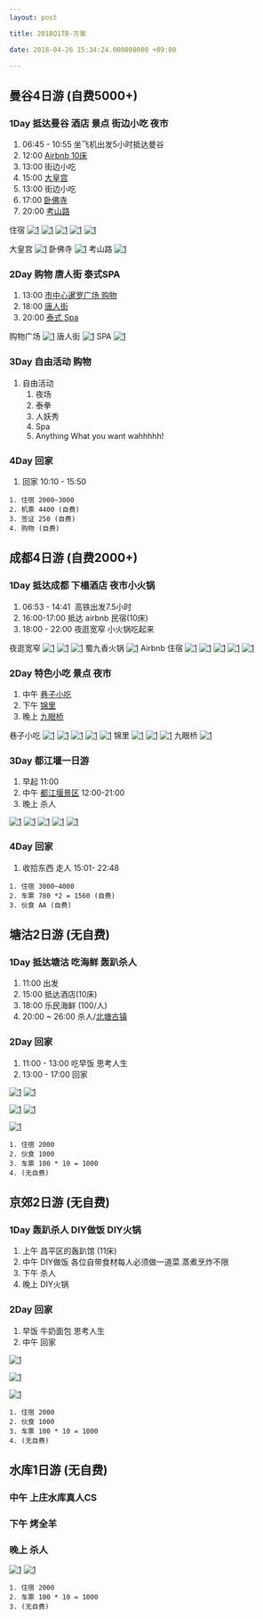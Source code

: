 ```yaml
---
layout: post

title: 2018Q1TB-方案

date: 2018-04-26 15:34:24.000000000 +09:00

---
```


## 曼谷4日游 (自费5000+)

### 1Day 抵达曼谷 酒店 景点 街边小吃 夜市  

1. 06:45 - 10:55 坐飞机出发5小时抵达曼谷
2. 12:00 [Airbnb 10床](https://zh.airbnb.com/rooms/253223?location=%E6%9B%BC%E8%B0%B7&adults=10&children=0&infants=0&guests=10&check_in=2018-04-13&check_out=2018-04-16&s=dZIrEqn8) 
3. 13:00 街边小吃
4. 15:00 [大皇宫](http://www.mafengwo.cn/poi/14375.html)
5. 13:00 街边小吃
6. 17:00 [卧佛寺](http://www.mafengwo.cn/poi/14637.html)
7. 20:00 [考山路](http://www.mafengwo.cn/poi/6017946.html)

住宿
[![1](/assets/2018tb/WX20180325-214428@2x.png)](https://zh.airbnb.com/rooms/253223?location=%E6%9B%BC%E8%B0%B7&adults=10&children=0&infants=0&guests=10&check_in=2018-04-13&check_out=2018-04-16&s=dZIrEqn8)
[![1](/assets/2018tb/WX20180325-214408@2x.png)](https://zh.airbnb.com/rooms/253223?location=%E6%9B%BC%E8%B0%B7&adults=10&children=0&infants=0&guests=10&check_in=2018-04-13&check_out=2018-04-16&s=dZIrEqn8)
[![1](/assets/2018tb/WX20180325-214518@2x.png)](https://zh.airbnb.com/rooms/253223?location=%E6%9B%BC%E8%B0%B7&adults=10&children=0&infants=0&guests=10&check_in=2018-04-13&check_out=2018-04-16&s=dZIrEqn8)
[![1](/assets/2018tb/WX20180325-214447@2x.png)](https://zh.airbnb.com/rooms/253223?location=%E6%9B%BC%E8%B0%B7&adults=10&children=0&infants=0&guests=10&check_in=2018-04-13&check_out=2018-04-16&s=dZIrEqn8)
[![1](/assets/2018tb/WX20180325-214502@2x.png)](https://zh.airbnb.com/rooms/253223?location=%E6%9B%BC%E8%B0%B7&adults=10&children=0&infants=0&guests=10&check_in=2018-04-13&check_out=2018-04-16&s=dZIrEqn8)

大皇宫
[![1](/assets/2018tb/WX20180325-215819@2x.png)](http://www.mafengwo.cn/poi/14375.html)
卧佛寺
[![1](/assets/2018tb/WX20180325-220106@2x.png)](http://www.mafengwo.cn/poi/14637.html)
考山路
[![1](/assets/2018tb/WX20180325-220008@2x.png)](http://www.mafengwo.cn/poi/6017946.html)




### 2Day 购物 唐人街 泰式SPA

1. 13:00 [市中心暹罗广场 购物](http://www.mafengwo.cn/poi/88889.html)
2. 18:00 [唐人街](http://www.mafengwo.cn/poi/14609.html)
3. 20:00 [泰式 Spa](http://www.mafengwo.cn/poi/6025430.html)

购物广场
[![1](/assets/2018tb/WX20180325-220707@2x.png)](http://www.mafengwo.cn/poi/88889.html)
唐人街
[![1](/assets/2018tb/WX20180325-220641@2x.png)](http://www.mafengwo.cn/poi/14609.html)
SPA
[![1](/assets/2018tb/WX20180325-220631@2x.png)](http://www.mafengwo.cn/poi/6025430.html)


### 3Day 自由活动 购物

1. 自由活动
	1. 夜场 
	2. 泰拳 
	3. 人妖秀
	4. Spa
	5. Anything What you want wahhhhh!

### 4Day 回家

1. 回家 10:10 -  15:50

```
1. 住宿 2000~3000
2. 机票 4400 (自费)
3. 签证 250 (自费)
4. 购物 (自费)
```

## 成都4日游 (自费2000+)

### 1Day 抵达成都 下榻酒店 夜市小火锅

1. 06:53 - 14:41  高铁出发7.5小时
2. 16:00-17:00 抵达 airbnb 民宿(10床) 
3. 18:00 - 22:00 夜逛宽窄 小火锅吃起来 

夜逛宽窄
[![1](/assets/2018tb/WX20180325-180800@2x.png)](http://www.mafengwo.cn/poi/87950.html)
[![1](/assets/2018tb/WX20180325-180837@2x.png)](http://www.mafengwo.cn/poi/87950.html)
[![1](/assets/2018tb/WX20180325-180906@2x.png)](http://www.mafengwo.cn/poi/87950.html)
蜀九香火锅
[![1](/assets/2018tb/WX20180325-180945@2x.png)](http://www.mafengwo.cn/photo/poi/21212.html)
Airbnb 住宿
[![1](/assets/2018tb/WX20180326-144005@2x.png)](https://zh.airbnb.com/rooms/14704226?location=中国四川省成都市&adults=10&children=0&infants=0&guests=10&check_in=2018-04-13&check_out=2018-04-16)
[![1](/assets/2018tb/WX20180326-144024@2x.png)](https://zh.airbnb.com/rooms/14704226?location=中国四川省成都市&adults=10&children=0&infants=0&guests=10&check_in=2018-04-13&check_out=2018-04-16)
[![1](/assets/2018tb/WX20180326-144043@2x.png)](https://zh.airbnb.com/rooms/14704226?location=中国四川省成都市&adults=10&children=0&infants=0&guests=10&check_in=2018-04-13&check_out=2018-04-16)
[![1](/assets/2018tb/WX20180326-144104@2x.png)](https://zh.airbnb.com/rooms/14704226?location=中国四川省成都市&adults=10&children=0&infants=0&guests=10&check_in=2018-04-13&check_out=2018-04-16)
[![1](/assets/2018tb/WX20180326-144516@2x.png)](https://zh.airbnb.com/rooms/14704226?location=中国四川省成都市&adults=10&children=0&infants=0&guests=10&check_in=2018-04-13&check_out=2018-04-16)

### 2Day 特色小吃 景点 夜市

1. 中午 [巷子小吃](http://www.dianping.com/shop/2417725)
2. 下午 [锦里](http://www.mafengwo.cn/poi/1242.html)
3. 晚上 [九眼桥](http://www.mafengwo.cn/poi/7795.html) 

巷子小吃
[![1](/assets/2018tb/WX20180325-202454@2x.png)](http://www.dianping.com/shop/2417725)
[![1](/assets/2018tb/WX20180325-202523@2x.png)](http://www.dianping.com/shop/2417725)
[![1](/assets/2018tb/WX20180325-203633@2x.png)](http://www.dianping.com/shop/2417725)
[![1](/assets/2018tb/WX20180325-203648@2x.png)](http://www.dianping.com/shop/2417725)
[![1](/assets/2018tb/WX20180325-203713@2x.png)](http://www.dianping.com/shop/2417725)
锦里
[![1](/assets/2018tb/WX20180325-211515@2x.png)](http://www.mafengwo.cn/poi/1242.html)
[![1](/assets/2018tb/WX20180325-211550@2x.png)](http://www.mafengwo.cn/poi/1242.html)
[![1](/assets/2018tb/WX20180325-211617@2x.png)](http://www.mafengwo.cn/poi/1242.html)
九眼桥
[![1](/assets/2018tb/WX20180325-211752@2x.png)](http://www.mafengwo.cn/poi/7795.html)


### 3Day 都江堰一日游

1. 早起 11:00 
2. 中午 [都江堰景区](http://www.mafengwo.cn/poi/13732.html) 12:00-21:00
3. 晚上 杀人

[![1](/assets/2018tb/WX20180325-212527@2x.png)](http://www.mafengwo.cn/poi/13732.html)
[![1](/assets/2018tb/WX20180325-212320@2x.png)](http://www.mafengwo.cn/poi/13732.html)
[![1](/assets/2018tb/WX20180325-212344@2x.png)](http://www.mafengwo.cn/poi/13732.html)
[![1](/assets/2018tb/WX20180325-212358@2x.png)](http://www.mafengwo.cn/poi/13732.html)
[![1](/assets/2018tb/WX20180325-212415@2x.png)](http://www.mafengwo.cn/poi/13732.html)

### 4Day 回家

1. 收拾东西 走人 15:01- 22:48 


```
1. 住宿 3000~4000 
2. 车票 780 *2 = 1560 (自费)
3. 伙食 AA (自费)
```

## 塘沽2日游 (无自费)

### 1Day 抵达塘沽 吃海鲜 轰趴杀人

1. 11:00 出发
2. 15:00 抵达酒店(10床)
3. 18:00 乐民海鲜 (100/人)
4. 20:00 ~ 26:00 杀人/[北塘古镇]((http://www.dianping.com/shop/5385640))

### 2Day 回家

1. 11:00 - 13:00 吃早饭 思考人生
2. 13:00 - 17:00 回家

[![1](/assets/2018tb/WX20180325-175625@2x.png)](http://www.dianping.com/shop/3023836)
[![1](/assets/2018tb/WX20180325-175737@2x.png)](http://www.dianping.com/shop/3023836)

[![1](/assets/2018tb/WX20180325-175917@2x.png)](https://zh.airbnb.com/rooms/21655915?location=%E4%B8%AD%E5%9B%BD%E5%A4%A9%E6%B4%A5%E5%B8%82&adults=10&check_in=2018-04-13&check_out=2018-04-15&s=qzMpI-HS)
[![1](/assets/2018tb/WX20180325-175933@2x.png)](https://zh.airbnb.com/rooms/21655915?location=%E4%B8%AD%E5%9B%BD%E5%A4%A9%E6%B4%A5%E5%B8%82&adults=10&check_in=2018-04-13&check_out=2018-04-15&s=qzMpI-HS)

[![1](/assets/2018tb/WX20180325-180345@2x.png)](http://www.dianping.com/shop/5385640)

```
1. 住宿 2000 
2. 伙食 1000
3. 车票 100 * 10 = 1000
4. (无自费)
```


## 京郊2日游 (无自费)

### 1Day 轰趴杀人 DIY做饭  DIY火锅

1. 上午 昌平区的轰趴馆 (11床)
2. 中午 DIY做饭 各位自带食材每人必须做一道菜.蒸煮烹炸不限
3. 下午 杀人
4. 晚上 DIY火锅 

### 2Day 回家

1. 早饭 牛奶面包 思考人生
2. 中午 回家


[![1](/assets/2018tb/WX20180325-174101@2x.png)](https://zh.airbnb.com/rooms/13822044?location=%E5%8C%97%E4%BA%AC%2C%20%E4%B8%AD%E5%9B%BD&adults=10&check_in=2018-04-13&check_out=2018-04-14&s=ksoZx8rD)

[![1](/assets/2018tb/WX20180325-174620@2x.png)](https://zh.airbnb.com/rooms/13822044?location=%E5%8C%97%E4%BA%AC%2C%20%E4%B8%AD%E5%9B%BD&adults=10&check_in=2018-04-13&check_out=2018-04-14&s=ksoZx8rD)

[![1](/assets/2018tb/WX20180325-174709@2x.png)](https://zh.airbnb.com/rooms/13822044?location=%E5%8C%97%E4%BA%AC%2C%20%E4%B8%AD%E5%9B%BD&adults=10&check_in=2018-04-13&check_out=2018-04-14&s=ksoZx8rD)


```
1. 住宿 2000 
2. 伙食 1000
3. 车票 100 * 10 = 1000
4. (无自费)
```

## 水库1日游 (无自费)

### 中午 上庄水库真人CS 
### 下午 烤全羊
### 晚上 杀人

[![1](/assets/2018tb/73740db9cb28166b64af1d7671f92a90204944.jpg)](http://www.dianping.com/shop/67519300)
[![1](/assets/2018tb/CcEOENb8pN0H7R2KiMcHt8Gfvs02I_5IxKdPsQ0o8Ee1oo9IaTilO-QeTxH8qvI8TYGVDmosZWTLal1WbWRW3A.jpg)](http://t.dianping.com/deal/21300297)

```
1. 住宿 2000 
2. 车票 100 * 10 = 1000
3. (无自费)
```

